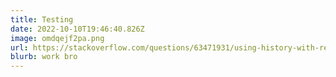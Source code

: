 ```yaml
---
title: Testing
date: 2022-10-10T19:46:40.826Z
image: omdqejf2pa.png
url: https://stackoverflow.com/questions/63471931/using-history-with-react-router-dom-v6
blurb: work bro
---
```

